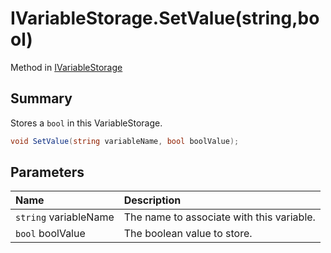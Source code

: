 # IVariableStorage.SetValue(string,bool)

Method in [IVariableStorage](/docs/api/csharp/yarn.ivariablestorage.md)

## Summary


Stores a  <code>bool</code>  in this VariableStorage.


```csharp
void SetValue(string variableName, bool boolValue);
```

## Parameters

|Name|Description|
|:---|:---|
|`string` variableName|The name to associate with this variable.|
|`bool` boolValue|The boolean value to store.|

